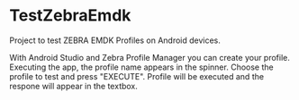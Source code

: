 # TestZebraEmdk
Project to test ZEBRA EMDK Profiles on Android devices.

With Android Studio and Zebra Profile Manager you can create your profile. Executing the app, the profile name appears in the spinner. Choose the profile to test and press "EXECUTE". Profile will be executed and the respone will appear in the textbox.
